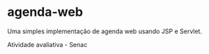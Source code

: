 # agenda-web
Uma simples implementação de agenda web usando JSP e Servlet.

Atividade avaliativa - Senac 
